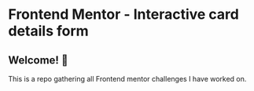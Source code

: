 # Frontend Mentor - Interactive card details form
## Welcome! 👋

This is a repo gathering all Frontend mentor challenges I have worked on.
